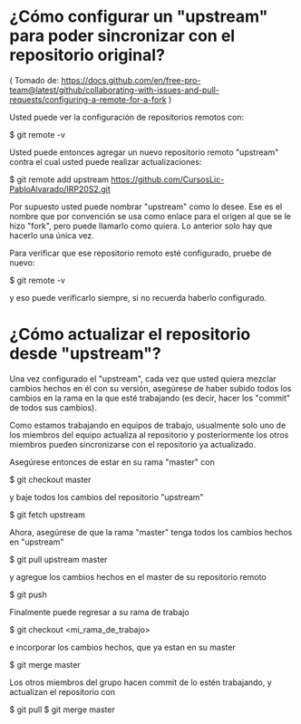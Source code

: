 ¿Cómo configurar un "upstream" para poder sincronizar con el repositorio original?
==================================================================================

( Tomado de: 
https://docs.github.com/en/free-pro-team@latest/github/collaborating-with-issues-and-pull-requests/configuring-a-remote-for-a-fork )


Usted puede ver la configuración de repositorios remotos con:

$ git remote -v

Usted puede entonces agregar un nuevo repositorio remoto
"upstream" contra el cual usted puede realizar actualizaciones:

$ git remote add upstream https://github.com/CursosLic-PabloAlvarado/IRP20S2.git

Por supuesto usted puede nombrar "upstream" como lo desee.  Ese es el
nombre que por convención se usa como enlace para el origen al que se
le hizo "fork", pero puede llamarlo como quiera.  Lo anterior solo hay
que hacerlo una única vez.

Para verificar que ese repositorio remoto esté configurado, pruebe de nuevo:

$ git remote -v

y eso puede verificarlo siempre, si no recuerda haberlo configurado.


¿Cómo actualizar el repositorio desde "upstream"?
=================================================

Una vez configurado el "upstream", cada vez que usted quiera mezclar
cambios hechos en él con su versión, asegúrese de haber subido todos
los cambios en la rama en la que esté trabajando (es decir, hacer los
"commit" de todos sus cambios).

Como estamos trabajando en equipos de trabajo, usualmente solo uno de
los miembros del equipo actualiza al repositorio y posteriormente los
otros miembros pueden sincronizarse con el repositorio ya actualizado.

Asegúrese entonces de estar en su rama "master" con

$ git checkout master

y baje todos los cambios del repositorio "upstream"

$ git fetch upstream

Ahora, asegúrese de que la rama "master" tenga todos los cambios hechos en "upstream"

$ git pull upstream master

y agregue los cambios hechos en el master de su repositorio remoto

$ git push

Finalmente puede regresar a su rama de trabajo

$ git checkout <mi_rama_de_trabajo>

e incorporar los cambios hechos, que ya estan en su master

$ git merge master


Los otros miembros del grupo hacen commit de lo estén trabajando, y actualizan el repositorio con

$ git pull
$ git merge master

